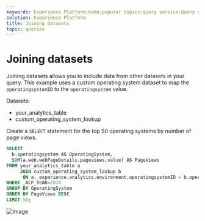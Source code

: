 ```yaml
---
keywords: Experience Platform;home;popular topics;query service;Query service;joining datasets;joining dataset;
solution: Experience Platform
title: Joining datasets
topic: queries
---
```


# Joining datasets

Joining datasets allows you to include data from other datasets in your query. This example uses a custom operating system dataset to map the `operatingsystemID` to the `operatingsystem` value.

Datasets:
- your_analytics_table
- custom_operating_system_lookup

Create a `SELECT` statement for the top 50 operating systems by number of page views.

```sql
SELECT 
  b.operatingsystem AS OperatingSystem,
  SUM(a.web.webPageDetails.pageviews.value) AS PageViews
FROM your_analytics_table a 
     JOIN custom_operating_system_lookup b 
      ON a._experience.analytics.environment.operatingsystemID = b.operatingsystemid 
WHERE _ACP_YEAR=2018 
GROUP BY OperatingSystem 
ORDER BY PageViews DESC
LIMIT 50;
```

![Image](../images/queries/joining-datasets/select-operating-systems.png)